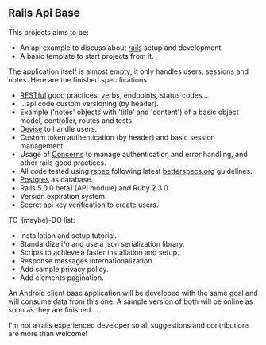 ## Rails Api Base

This projects aims to be:

* An api example to discuss about [rails](https://github.com/rails/rails)
 setup and development.
* A basic template to start projects from it.

The application itself is almost empty,
it only handles users, sessions and notes.
Here are the finished specifications:

* [RESTful](https://en.wikipedia.org/wiki/Representational_state_transfer)
good practices: verbs, endpoints, status codes...
* ...api code custom versioning (by header).
* Example ('notes' objects with 'title' and 'content')
of a basic object model, controller, routes and tests.
* [Devise](https://github.com/plataformatec/devise) to handle users.
* Custom token authentication (by header) and basic session management.
* Usage of
[Concerns](http://api.rubyonrails.org/classes/ActiveSupport/Concern.html)
to manage authentication and error handling,
and other rails good practices.
* All code tested using [rspec](https://github.com/rspec/rspec) following
latest [betterspecs.org](http://betterspecs.org/) guidelines.
* [Postgres](http://www.postgresql.org/) as database.
* Rails 5.0.0.beta1 (API module) and Ruby 2.3.0.
* Version expiration system.
* Secret api key verification to create users.

TO-(maybe)-DO list:

* Installation and setup tutorial.
* Standardize i/o and use a json serialization library.
* Scripts to achieve a faster installation and setup.
* Response messages internationalization.
* Add sample privacy policy.
* Add elements pagination.

An Android client base application will be developed with the same goal
and will consume data from this one.
A sample version of both will be online as soon as they are finished...

I'm not a rails experienced developer
so all suggestions and contributions are more than welcome!
